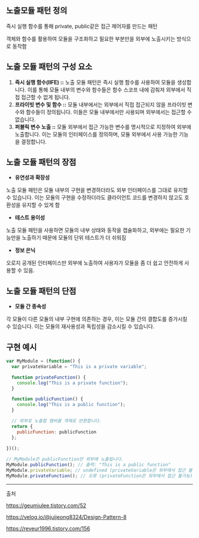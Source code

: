 ## 노출모듈 패턴 정의

즉시 실행 함수를 통해 private, public같은 접근 제어자를 만드는 패턴

객체와 함수를 활용하여 모듈을 구조화하고 필요한 부분만을 외부에 노출시키는 방식으로 동작함

## 노출 모듈 패턴의 구성 요소

1. **즉시 실행 함수(IIFE) ::** 노출 모듈 패턴은 즉시 실행 함수를 사용하여 모듈을 생성합니다. 이를 통해 모듈 내부의 변수와 함수들은 함수 스코프 내에 감춰져 외부에서 직접 접근할 수 없게 됩니다.
2. **프라이빗 변수 및 함수 ::** 모듈 내부에서는 외부에서 직접 접근되지 않을 프라이빗 변수와 함수들이 정의됩니다. 이들은 모듈 내부에서만 사용되며 외부에서는 접근할 수 없습니다.
3. **퍼블릭 변수 노출 ::** 모듈 외부에서 접근 가능한 변수를 명시적으로 지정하여 외부에 노출합니다. 이는 모듈의 인터페이스를 정의하며, 모듈 외부에서 사용 가능한 기능을 결정합니다.

## **노출 모듈 패턴의 장점**

- **유연성과 확장성**

노출 모듈 패턴은 모듈 내부의 구현을 변경하더라도 외부 인터페이스를 그대로 유지할 수 있습니다. 이는 모듈의 구현을 수정하더라도 클라이언트 코드를 변경하지 않고도 호환성을 유지할 수 있게 함

- **테스트 용이성**

노출 모듈 패턴을 사용하면 모듈의 내부 상태와 동작을 캡슐화하고, 외부에는 필요한 기능만을 노출하기 때문에 모듈의 단위 테스트가 더 쉬워짐

- **정보 은닉**

오로지 공개된 인터페이스만 외부에 노출하여 사용자가 모듈을 좀 더 쉽고 안전하게 사용할 수 있음.

## 노출 모듈 패턴의 단점

- **모듈 간 종속성**

각 모듈이 다른 모듈의 내부 구현에 의존하는 경우, 이는 모듈 간의 결합도를 증가시킬 수 있습니다. 이는 모듈의 재사용성과 독립성을 감소시킬 수 있습니다.

## 구현 예시

```jsx
var MyModule = (function() {
  var privateVariable = "This is a private variable";

  function privateFunction() {
    console.log("This is a private function");
  }

  function publicFunction() {
    console.log("This is a public function");
  }

  // 외부로 노출할 멤버를 객체로 반환합니다.
  return {
    publicFunction: publicFunction
  };
  
})();

// MyModule은 publicFunction만 외부에 노출됩니다.
MyModule.publicFunction(); // 출력: "This is a public function"
MyModule.privateVariable; // undefined (privateVariable은 외부에서 접근 불가능)
MyModule.privateFunction(); // 오류 (privateFunction은 외부에서 접근 불가능)
```

---

출처

https://geumjulee.tistory.com/52

https://velog.io/@juijeong8324/Design-Pattern-8

https://reveur1996.tistory.com/156